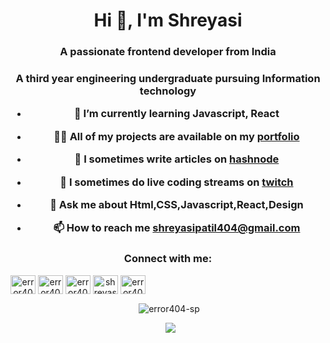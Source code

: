 <h1 align="center">Hi 👋, I'm Shreyasi</h1>
<h3 align="center">A passionate frontend developer from India</h3>
<H3 align="center">A third year engineering undergraduate pursuing Information technology 

- 🌱 I’m currently learning **Javascript, React**

- 👨‍💻 All of my projects are available on my [portfolio](https://shreyasi.netlify.app/)

- 📝 I sometimes write articles on [hashnode](https://error404-sp.hashnode.dev/)

- 🎥 I sometimes do live coding streams on [twitch](https://www.twitch.tv/error404_sp)

- 💬 Ask me about **Html,CSS,Javascript,React,Design**

- 📫 How to reach me **shreyasipatil404@gmail.com**

<p align="center">
<h3 align="center">Connect with me:</h3>
<a display:inline-block align="center" href="https://codepen.io/error404_sp" target="blank"><img align="center" src="https://cdn.jsdelivr.net/npm/simple-icons@3.0.1/icons/codepen.svg" alt="error404_sp" height="30" width="40" /></a>
<a display:inline-block align="center" href="https://dev.to/error404sp" target="blank"><img align="center" src="https://cdn.jsdelivr.net/npm/simple-icons@3.0.1/icons/dev-dot-to.svg" alt="error404sp" height="30" width="40" /></a>
<a display:inline-block align="center" href="https://twitter.com/error404_sp" target="blank"><img align="center" src="https://cdn.jsdelivr.net/npm/simple-icons@3.0.1/icons/twitter.svg" alt="error404_sp" height="30" width="40" /></a>
<a display:inline-block align="center" href="https://linkedin.com/in/shreyasi-patil-54b18a190" target="blank"><img align="center" src="https://cdn.jsdelivr.net/npm/simple-icons@3.0.1/icons/linkedin.svg" alt="shreyasi-patil-54b18a190" height="30" width="40" /></a>
<a display:inline-block align="center" href="https://instagram.com/error404_sp" target="blank"><img align="center" src="https://cdn.jsdelivr.net/npm/simple-icons@3.0.1/icons/instagram.svg" alt="error404_sp" height="30" width="40" /></a>
</p>


<p align="center">&nbsp;<img align="center" src="https://github-readme-stats.vercel.app/api?username=error404-sp&show_icons=true&theme=react&hide_border=true" alt="error404-sp" /></p>
<p align="center">&nbsp;
  <img
    src="https://github-readme-streak-stats.herokuapp.com/?user=error404-sp&&theme=react&&hide_border=true"
  /></p>

